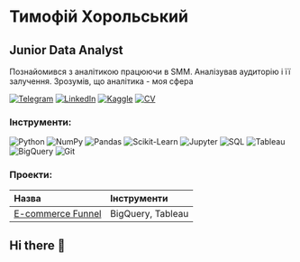 # Тимофій Хорольський
## Junior Data Analyst   

Познайомився з аналітикою працюючи в SMM. Аналізував аудиторію і її залучення. Зрозумів, що аналітика - моя сфера

[![Telegram](https://img.shields.io/badge/Telegram-26A5E4?style=for-the-badge&logo=telegram&logoColor=white)](https://t.me/Tymofiy1) 
[![LinkedIn](https://img.shields.io/badge/LinkedIn-0077B5?style=for-the-badge&logo=linkedin&logoColor=white)](https://www.linkedin.com)
[![Kaggle](https://img.shields.io/badge/Kaggle-20BEFF?style=for-the-badge&logo=kaggle&logoColor=white)](https://www.kaggle.com)
[![CV](https://img.shields.io/badge/CV-orange?style=for-the-badge&logo=adobeacrobat&logoColor=white)](https://example.com/your_cv.pdf)

### Інструменти:

<p align="left">
  <img src="https://img.shields.io/badge/Python-3776AB?style=for-the-badge&logo=python&logoColor=white" alt="Python" />
  <img src="https://img.shields.io/badge/NumPy-013243?style=for-the-badge&logo=numpy&logoColor=white" alt="NumPy" />
  <img src="https://img.shields.io/badge/Pandas-150458?style=for-the-badge&logo=pandas&logoColor=white" alt="Pandas" />
  <img src="https://img.shields.io/badge/Scikit--Learn-F7931E?style=for-the-badge&logo=scikit-learn&logoColor=white" alt="Scikit-Learn" />
  <img src="https://img.shields.io/badge/Jupyter-F37626?style=for-the-badge&logo=jupyter&logoColor=white" alt="Jupyter" />
  <img src="https://img.shields.io/badge/SQL-4479A1?style=for-the-badge&logo=database&logoColor=white" alt="SQL" />
  <img src="https://img.shields.io/badge/Tableau-E97627?style=for-the-badge&logo=tableau&logoColor=white" alt="Tableau" />
  <img src="https://img.shields.io/badge/BigQuery-4285F4?style=for-the-badge&logo=googlebigquery&logoColor=white" alt="BigQuery" />
  <img src="https://img.shields.io/badge/Git-F05032?style=for-the-badge&logo=git&logoColor=white" alt="Git" />
</p>

### Проекти:

| Назва | Інструменти |
|:------|:-------------|
| [E-commerce Funnel](https://github.com/Tymofiy345/E-commerce-Performance.git) | BigQuery, Tableau |

## Hi there 👋

<!--
**Tymofiy345/Tymofiy345** is a ✨ _special_ ✨ repository because its `README.md` (this file) appears on your GitHub profile.

Here are some ideas to get you started:

- 🔭 I’m currently working on ...
- 🌱 I’m currently learning ...
- 👯 I’m looking to collaborate on ...
- 🤔 I’m looking for help with ...
- 💬 Ask me about ...
- 📫 How to reach me: ...
- 😄 Pronouns: ...
- ⚡ Fun fact: ...
-->
